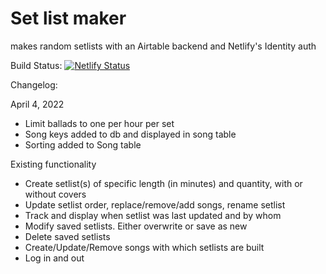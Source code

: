 # Set list maker

makes random setlists with an Airtable backend and Netlify's Identity auth

Build Status: [![Netlify Status](https://api.netlify.com/api/v1/badges/7022c8de-6647-4e83-9a5a-208fc73a5fc4/deploy-status)](https://app.netlify.com/sites/stn-setlists/deploys)

Changelog:

April 4, 2022

- Limit ballads to one per hour per set
- Song keys added to db and displayed in song table
- Sorting added to Song table

Existing functionality

- Create setlist(s) of specific length (in minutes) and quantity, with or without covers
- Update setlist order, replace/remove/add songs, rename setlist
- Track and display when setlist was last updated and by whom
- Modify saved setlists. Either overwrite or save as new
- Delete saved setlists
- Create/Update/Remove songs with which setlists are built
- Log in and out
